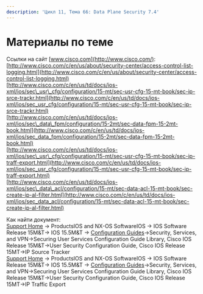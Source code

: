 ```yaml
---
description: 'Цикл 11, Тема 66: Data Plane Security 7.4'
---
```


# Материалы по теме

Ссылки на сайт [www.cisco.com](http://www.cisco.com/):  
[http://www.cisco.com/c/en/us/about/security-center/access-control-list-logging.html](http://www.cisco.com/c/en/us/about/security-center/access-control-list-logging.html)  
[http://www.cisco.com/c/en/us/td/docs/ios-xml/ios/sec\_usr\_cfg/configuration/15-mt/sec-usr-cfg-15-mt-book/sec-ip-srce-trackr.html](http://www.cisco.com/c/en/us/td/docs/ios-xml/ios/sec_usr_cfg/configuration/15-mt/sec-usr-cfg-15-mt-book/sec-ip-srce-trackr.html)  
[http://www.cisco.com/c/en/us/td/docs/ios-xml/ios/sec\_data\_fpm/configuration/15-2mt/sec-data-fpm-15-2mt-book.html](http://www.cisco.com/c/en/us/td/docs/ios-xml/ios/sec_data_fpm/configuration/15-2mt/sec-data-fpm-15-2mt-book.html)  
[http://www.cisco.com/c/en/us/td/docs/ios-xml/ios/sec\_usr\_cfg/configuration/15-mt/sec-usr-cfg-15-mt-book/sec-ip-traff-export.html](http://www.cisco.com/c/en/us/td/docs/ios-xml/ios/sec_usr_cfg/configuration/15-mt/sec-usr-cfg-15-mt-book/sec-ip-traff-export.html)  
[http://www.cisco.com/c/en/us/td/docs/ios-xml/ios/sec\_data\_acl/configuration/15-mt/sec-data-acl-15-mt-book/sec-create-ip-al-filter.html](http://www.cisco.com/c/en/us/td/docs/ios-xml/ios/sec_data_acl/configuration/15-mt/sec-data-acl-15-mt-book/sec-create-ip-al-filter.html)

Как найти документ:  
[Support Home](http://www.cisco.com/c/en/us/support/index.html) → ProductsIOS and NX-OS SoftwareIOS → IOS Software Release 15M&T→ IOS 15.5M&T → [Configuration Guides](http://www.cisco.com/c/en/us/support/ios-nx-os-software/ios-15-5m-t/products-installation-and-configuration-guides-list.html)→Security, Services, and VPN→Securing User Services Configuration Guide Library, Cisco IOS Release 15M&T→User Security Configuration Guide, Cisco IOS Release 15MT→IP Source Tracker  
[Support Home](http://www.cisco.com/c/en/us/support/index.html) → ProductsIOS and NX-OS SoftwareIOS → IOS Software Release 15M&T→ IOS 15.5M&T → [Configuration Guides](http://www.cisco.com/c/en/us/support/ios-nx-os-software/ios-15-5m-t/products-installation-and-configuration-guides-list.html)→Security, Services, and VPN→Securing User Services Configuration Guide Library, Cisco IOS Release 15M&T→User Security Configuration Guide, Cisco IOS Release 15MT→IP Traffic Export

